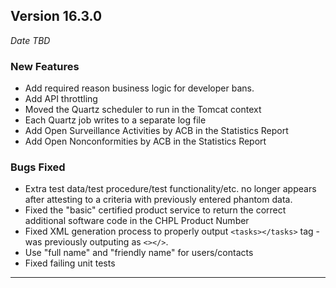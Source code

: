 
## Version 16.3.0
_Date TBD_

### New Features
* Add required reason business logic for developer bans.
* Add API throttling
* Moved the Quartz scheduler to run in the Tomcat context
* Each Quartz job writes to a separate log file
* Add Open Surveillance Activities by ACB in the Statistics Report
* Add Open Nonconformities by ACB in the Statistics Report

### Bugs Fixed
* Extra test data/test procedure/test functionality/etc. no longer appears after attesting to a criteria with previously entered phantom data.
* Fixed the "basic" certified product service to return the correct additional software code in the CHPL Product Number	
* Fixed XML generation process to properly output `<tasks></tasks>` tag - was previously outputing as `<></>`.
* Use "full name" and "friendly name" for users/contacts
* Fixed failing unit tests

---

